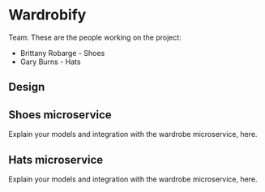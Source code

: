 # Wardrobify

Team:
These are the people working on the project:
* Brittany Robarge - Shoes
* Gary Burns - Hats

## Design

## Shoes microservice

Explain your models and integration with the wardrobe
microservice, here.

## Hats microservice

Explain your models and integration with the wardrobe
microservice, here.
